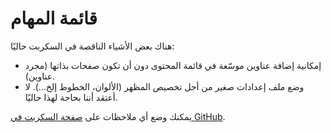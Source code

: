 # قائمة المهام

هناك بعض الأشياء الناقصة في السكربت حاليًا:

* إمكانية إضافة عناوين موسّعة في قائمة المحتوى دون أن تكون صفحات بذاتها (مجرد عناوين).
* وضع ملف إعدادات صغير من أجل تخصيص المظهر (الألوان، الخطوط إلخ...). لا أعتقد أننا بحاجة لهذا حاليًا.

يمكنك وضع أي ملاحظات على [صفحة السكربت في GitHub](https://github.com/mhsabbagh/mujallad).
